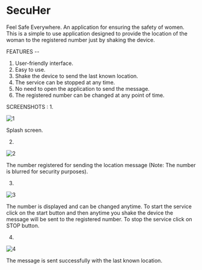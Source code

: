 # SecuHer
Feel Safe Everywhere. An application for ensuring the safety of women.
This is a simple to use application designed to provide the location of the woman to the registered number just by shaking the device.

FEATURES --
1. User-friendly interface.
2. Easy to use.
3. Shake the device to send the last known location.
4. The service can be stopped at any time.
5. No need to open the application to send the message.
6. The registered number can be changed at any point of time.


SCREENSHOTS :
1.



![1](https://github.com/jeyjeyjessica/SecuHer/assets/112557423/6e485b0a-e311-4c78-ada2-e3fa29ef3bf2)


Splash screen.

2.



![2](https://github.com/jeyjeyjessica/SecuHer/assets/112557423/777957ab-3263-4664-bbc6-e8a1dfdfdf91)


The number registered for sending the location message (Note: The number is blurred for security purposes).

3.


![3](https://github.com/jeyjeyjessica/SecuHer/assets/112557423/d0d52682-8d2a-4d2f-9ce7-e3c0ae1078f8)


The number is displayed and can be changed anytime. To start the service click on the start button and then anytime you shake the device the message will be sent to the registered number. To stop the service click on STOP button.

4.



![4](https://github.com/jeyjeyjessica/SecuHer/assets/112557423/bffc3390-ee0b-471d-9a7f-d5e0291ed432)


The message is sent successfully with the last known location.

